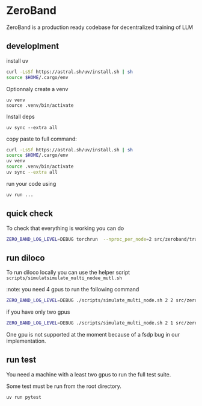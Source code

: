 # ZeroBand
ZeroBand is a production ready codebase for decentralized training of LLM


## developlment

install uv

```bash
curl -LsSf https://astral.sh/uv/install.sh | sh
source $HOME/.cargo/env
```

Optionnaly create a venv

```
uv venv
source .venv/bin/activate
```

Install deps
```
uv sync --extra all
```


copy paste to full command:
```bash
curl -LsSf https://astral.sh/uv/install.sh | sh
source $HOME/.cargo/env
uv venv
source .venv/bin/activate
uv sync --extra all
```


run your code using 

```bash
uv run ...
```

## quick check

To check that everything is working you can do

```bash
ZERO_BAND_LOG_LEVEL=DEBUG torchrun  --nproc_per_node=2 src/zeroband/train.py @configs/debug/normal.toml
```

## run diloco

To run diloco locally you can use the helper script `scripts/simulatsimulate_multi_nodee_mutl.sh` 

:note: you need 4 gpus to run the following command

```bash
ZERO_BAND_LOG_LEVEL=DEBUG ./scripts/simulate_multi_node.sh 2 2 src/zeroband/train.py @configs/debug/diloco.toml
```

if you have only two gpus

```bash
ZERO_BAND_LOG_LEVEL=DEBUG ./scripts/simulate_multi_node.sh 2 1 src/zeroband/train.py @configs/debug/diloco.toml
```

One gpu is not supported at the moment because of a fsdp bug in our implementation.

## run test

You need a machine with a least two gpus to run the full test suite.

Some test must be run from the root directory.

```bash
uv run pytest
```

